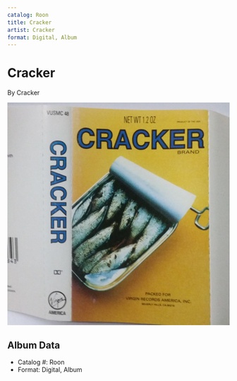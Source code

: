 ```yaml
---
catalog: Roon
title: Cracker
artist: Cracker
format: Digital, Album
---
```


# Cracker

By Cracker

![](../../assets/albumcovers/Cracker-Cracker.png)

## Album Data

- Catalog #: Roon
- Format: Digital, Album

